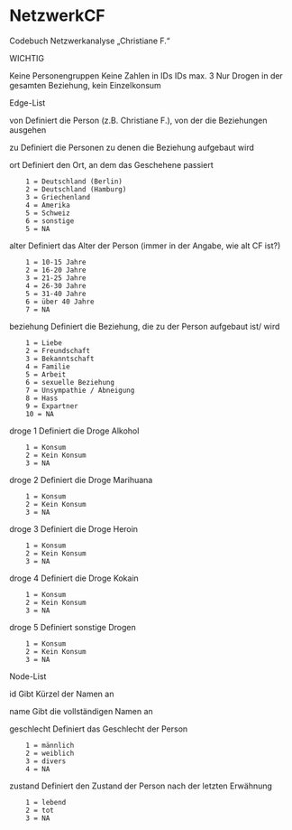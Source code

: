 # NetzwerkCF

Codebuch Netzwerkanalyse „Christiane F.“

WICHTIG 

Keine Personengruppen
Keine Zahlen in IDs
IDs max. 3 
Nur Drogen in der gesamten Beziehung, kein Einzelkonsum 

Edge-List

von 		Definiert die Person (z.B. Christiane F.), von der die Beziehungen ausgehen	

zu		Definiert die Personen zu denen die Beziehung aufgebaut wird 

ort		Definiert den Ort, an dem das Geschehene passiert

		1 = Deutschland (Berlin)
		2 = Deutschland (Hamburg) 
		3 = Griechenland 
		4 = Amerika
		5 = Schweiz
		6 = sonstige
		5 = NA

alter		Definiert das Alter der Person (immer in der Angabe, wie alt CF ist?) 

		1 = 10-15 Jahre 
		2 = 16-20 Jahre
		3 = 21-25 Jahre
		4 = 26-30 Jahre
		5 = 31-40 Jahre
		6 = über 40 Jahre
		7 = NA

beziehung		Definiert die Beziehung, die zu der Person aufgebaut ist/ wird

		1 = Liebe
		2 = Freundschaft
		3 = Bekanntschaft
		4 = Familie
		5 = Arbeit
		6 = sexuelle Beziehung
		7 = Unsympathie / Abneigung 
		8 = Hass
		9 = Expartner
		10 = NA

droge 1		Definiert die Droge Alkohol
		
		1 = Konsum
		2 = Kein Konsum
		3 = NA
		
droge 2		Definiert die Droge Marihuana

		1 = Konsum
		2 = Kein Konsum
		3 = NA
		
droge 3		Definiert die Droge Heroin

		1 = Konsum
		2 = Kein Konsum
		3 = NA

droge 4		Definiert die Droge Kokain

		1 = Konsum
		2 = Kein Konsum
		3 = NA

droge 5		Definiert sonstige Drogen

		1 = Konsum
		2 = Kein Konsum
	  	3 = NA

Node-List

id		Gibt Kürzel der Namen an

name		Gibt die vollständigen Namen an 

geschlecht		Definiert das Geschlecht der Person 

		1 = männlich
		2 = weiblich
		3 = divers
		4 = NA

zustand		Definiert den Zustand der Person nach der letzten Erwähnung 
		
		1 = lebend
		2 = tot
		3 = NA
			

